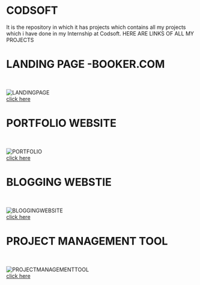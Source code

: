 # CODSOFT
It is the repository in which it has projects which contains all my projects which i have done in my  Internship at Codsoft.
HERE ARE LINKS OF ALL MY PROJECTS

<H1>LANDING PAGE -BOOKER.COM</H1>
<br>

![LANDINGPAGE](https://github.com/user-attachments/assets/9314a8be-bd65-4f48-a033-8c3a62c98fe2)
<BR>
<a href="https://github.com/Abhishek182005/CODESOFT/tree/main/LANDINGPAGE"> click here</a>
<br>
<H1>PORTFOLIO WEBSITE</H1>
<br>

![PORTFOLIO](https://github.com/user-attachments/assets/9b73f824-4ec4-4c32-86c9-76bf3dda2751)
<BR>
<a href="https://github.com/Abhishek182005/CODESOFT/tree/main/PORTFOLIO">click here</a>
<br>
<H1>BLOGGING WEBSTIE</H1>
<br>

![BLOGGINGWEBSITE](https://github.com/user-attachments/assets/51eac327-2a80-40f3-ac3a-52d3559e1d40)
<BR>
<a href="https://github.com/Abhishek182005/CODESOFT/tree/main/BLOGGINGPLATFORM">click here</a>
<br>
<H1>PROJECT MANAGEMENT TOOL</H1>
<br>

![PROJECTMANAGEMENTTOOL](https://github.com/user-attachments/assets/cd0e0d8f-cc23-45b6-abc5-73d0d661f932)
<BR>
<a href="https://github.com/Abhishek182005/CODESOFT/tree/main/PROJECTMANAGEMENTTOOL">click here</a>
<br>

